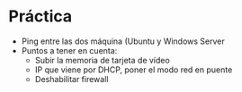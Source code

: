 # Práctica

- Ping entre las dos máquina (Ubuntu y Windows Server
- Puntos a tener en cuenta:
    - Subir la memoria de tarjeta de vídeo
    - IP que viene por DHCP, poner el modo red en puente
    - Deshabilitar firewall 

